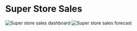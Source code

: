 # Super Store Sales 
![Super store sales dashboard](https://github.com/user-attachments/assets/6e91e78f-e893-4a1b-a1b0-37d48a6195e7)
![Super store sales forecast](https://github.com/user-attachments/assets/f0513317-7b94-489e-85a6-1431df480d1c)
